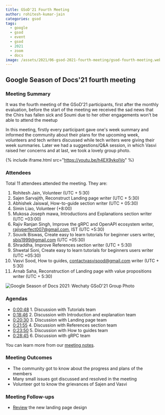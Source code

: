 ```yaml
---
title: GSoD'21 Fourth Meeting
author: rohitesh-kumar-jain
categories: gsod
tags:
  - google
  - gsod
  - event
  - gsod
  - 2021
  - zoom
  - docs
image: /assets/2021/06-gsod-2021-fourth-meeting/gsod-fourth-meeting.webp
---
```


## Google Season of Docs'21 fourth meeting

### Meeting Summary

It was the fourth meeting of the GSoD’21 participants, first after the monthly evaluation, before the start of the meeting we received the sad news that the Chirs has fallen sick and Soumi due to her other engagements won't be able to attend the meetup

In this meeting, firstly every participant gave one's week summary and informed the community about their plans for the upcoming week, volunteers and tech writers discussed while tech writers were giving their week summaries. Later we had a suggestions/Q&A session, in which Vasvi raised her concerns and at last, we took a lovely group photo.

{% include iframe.html src="https://youtu.be/h4EX9vkoIVo" %}

### Attendees

Total 11 attendees attended the meeting. They are:

1. Rohitesh Jain, Volunteer (UTC + 5:30)
2. Sajen Sarvajith, Reconstruct Landing page writer (UTC + 5:30)
3. Abhishek Jaiswal, How-to-guide section writer (UTC + 05:30)
4. Simin Liao, Volunteer (+8:00)
5. Mukosa Joseph mawa, Introductions and Explanations section writer (UTC +03:00)
6. Rajiv Ranjan Singh, Improve the gRPC and OpenAPI ecosystem writer, rajivperfect007@gmail.com, IST (UTC +5:30)
7. Souvik Biswas, Create easy to learn tutorials for beginner users writer, sbis1999@gmail.com (UTC +05:30)
8. Shraddha, Improve References section writer (UTC + 5:30)
9. Shwetal Soni, Create easy to learn tutorials for beginners users writer (UTC +05:30)
10. Vasvi Sood, How to guides, contactvasvisood@gmail.com writer (UTC + 5:30)
11. Arnab Saha, Reconstruction of Landing page with value propositions writer (UTC + 5:30)

![Google Season of Docs 2021: Wechaty GSoD'21 Group Photo](/assets/2021/06-gsod-2021-fourth-meeting/gsod-fourth-meeting.webp)

### Agendas

- [0:00:48](https://youtu.be/h4EX9vkoIVo) 1. Discussion with Tutorials team
- [0:18:46](https://youtu.be/h4EX9vkoIVo) 2. Discussion with Introduction and explanation team
- [0:20:30](https://youtu.be/h4EX9vkoIVo?t=1232) 3. Discussion with Landing page team
- [0:21:55](https://youtu.be/h4EX9vkoIVo?t=1232) 4. Discussion with References section team
- [0:23:50](https://youtu.be/h4EX9vkoIVo?t=1433) 5. Discussion with How to guides team
- [0:28:45](https://youtu.be/h4EX9vkoIVo?t=1729) 6. Discussion with gRPC team

You can learn more from our [meeting notes][meeting_notes].

[meeting_notes]: https://docs.google.com/document/d/1fVCk8qRYc4RKGMf2UY5HOe07hEhPUOpGC34v88GEFJg/edit#heading=h.edr3nzd8l43b

### Meeting Outcomes

- The community got to know about the progress and plans of the members
- Many small issues got discussed and resolved in the meeting
- Volunteer got to know the grievances of Sajen and Vasvi

### Meeting Follow-ups

- [Review](https://github.com/wechaty/wechaty.js.org/issues/912) the new landing page design
